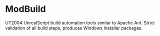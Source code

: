 # ModBuild
UT2004 UnrealScript build automation tools similar to Apache Ant.
Strict validation of all build steps, produces Windows Installer packages.
